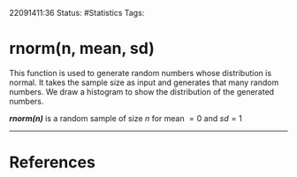 22091411:36
Status:  #Statistics
Tags: 

# rnorm(n, mean, sd)
This function is used to generate random numbers whose distribution is normal. It takes the sample size as input and generates that many random numbers. We draw a histogram to show the distribution of the generated numbers.

***rnorm(n)*** is a random sample of size $n$ for mean $= 0$ and $sd = 1$


---
# References